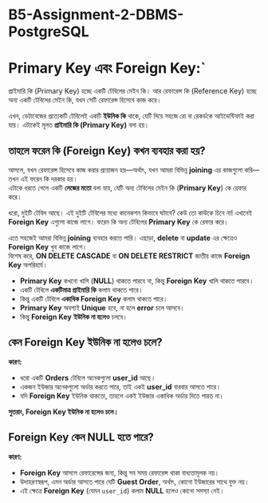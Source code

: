 # B5-Assignment-2-DBMS-PostgreSQL
# Primary Key এবং Foreign Key:`
প্রাইমারি কি (Primary Key) হচ্ছে একটি টেবিলের মেইন কি। আর রেফারেন্স কি (Reference Key) হচ্ছে অন্য একটি টেবিলের মেইন কি, যখন সেটি রেফারেন্স হিসেবে কাজ করে।

এখন, ডেটাবেজের প্রত্যেকটি টেবিলেই একটি **ইউনিক কি** থাকে, যেটি দিয়ে সহজে রো বা রেকর্ডকে আইডেন্টিফাই করা যায়। এটাকেই মূলত **প্রাইমারি কি (Primary Key)** বলা হয়।

## তাহলে ফরেন কি (Foreign Key) কখন ব্যবহার করা হয়?

আসলে, যখন রেফারেন্স হিসেবে কাজ করার প্রয়োজন হয়—অর্থাৎ, যখন আমরা বিভিন্ন **joining** এর কাজগুলো করি—তখন এই ফরেন কি দরকার হয়।  
এটাকে ধরতে গেলে একটি **লেজের মতো** বলা যায়, যেটি অন্য টেবিলের মেইন কি (**Primary Key**) কে রেফার করে।

ধরো, দুইটি টেবিল আছে। এই দুইটি টেবিলের মধ্যে কানেকশন কিভাবে ঘটাবে? কেউ তো কাউকে চিনে না! এখানেই **Foreign Key** এগুলো কাজে লাগে। ফরেন কি অন্য টেবিলের **Primary Key** কে রেফার করে।

এতে সহজেই আমরা বিভিন্ন **joining** ব্যবহার করতে পারি। এছাড়া, **delete** বা **update** এর ক্ষেত্রেও **Foreign Key** খুব কাজে লাগে।  
বিশেষ করে, **ON DELETE CASCADE** বা **ON DELETE RESTRICT** জাতীয় কাজে **Foreign Key** অপরিহার্য।

- **Primary Key** কখনো খালি (**NULL**) থাকতে পারবে না, কিন্তু **Foreign Key** খালি থাকতে পারবে।
- একটি টেবিলে **একটিমাত্র প্রাইমারি কি** কলাম থাকতে পারে।
- কিন্তু একটি টেবিলে **একাধিক Foreign Key** কলাম থাকতে পারে।
- **Primary Key** অবশ্যই **Unique** হবে, না হলে **error** চলে আসবে।
- কিন্তু **Foreign Key** **ইউনিক না হলেও** চলবে।

## কেন Foreign Key ইউনিক না হলেও চলে?

**কারণ:**  
- ধরো একটি **Orders** টেবিলে অনেকগুলো **user_id** আছে।
- একজন ইউজার অনেকগুলো অর্ডার করতে পারে, তাই একই **user_id** বারবার আসতে পারে।
- যদি **Foreign Key** ইউনিক থাকতো, তাহলে একই ইউজার একাধিক অর্ডার দিতে পারত না।

**সুতরাং, Foreign Key ইউনিক না হলেও চলে।**

## Foreign Key কেন NULL হতে পারে?

**কারণ:**  
- **Foreign Key** আসলে রেফারেন্সের জন্য, কিন্তু সব সময় রেফারেন্স থাকা বাধ্যতামূলক নয়।
- উদাহরণস্বরূপ, এমন অর্ডার আসতে পারে যেটি **Guest Order**, অর্থাৎ, কোনো ইউজারের সাথে যুক্ত নয়।
- এই ক্ষেত্রে **Foreign Key** (যেমন `user_id`) কলাম **NULL** হলেও কোনো সমস্যা নেই।

